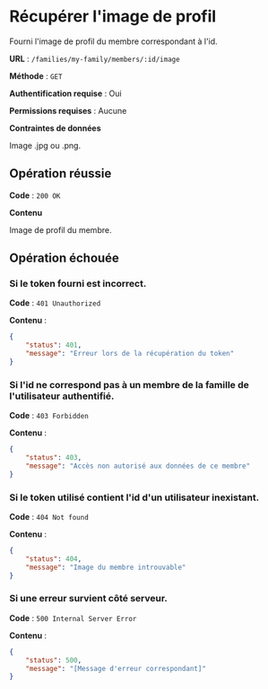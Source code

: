 # Récupérer l'image de profil

Fourni l'image de profil du membre correspondant à l'id.

**URL** : `/families/my-family/members/:id/image`

**Méthode** : `GET`

**Authentification requise** : Oui

**Permissions requises** : Aucune

**Contraintes de données**

Image .jpg ou .png.

## Opération réussie

**Code** : `200 OK`

**Contenu**

Image de profil du membre.

## Opération échouée

### Si le token fourni est incorrect.

**Code** : `401 Unauthorized`

**Contenu** :

```json
{
    "status": 401,
    "message": "Erreur lors de la récupération du token"
}
```

### Si l'id ne correspond pas à un membre de la famille de l'utilisateur authentifié.

**Code** : `403 Forbidden`

**Contenu** :

```json
{
    "status": 403,
    "message": "Accès non autorisé aux données de ce membre"
}
```

### Si le token utilisé contient l'id d'un utilisateur inexistant.

**Code** : `404 Not found`

**Contenu** :

```json
{
    "status": 404,
    "message": "Image du membre introuvable"
}
```

### Si une erreur survient côté serveur.

**Code** : `500 Internal Server Error`

**Contenu** :

```json
{
    "status": 500,
    "message": "[Message d'erreur correspondant]"
}
```
